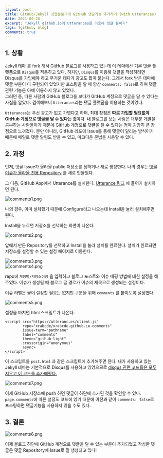 ```yaml
---
layout: post
title: GitHub/Jekyll 깃헙블로그에 GitHub 댓글기능 추가하기 (with Utterances)
date: 2021-06-26
excerpt: "Jekyll github.io에 Utterances를 이용해 댓글 붙이기"
tags: [github, blog]
comments: true
---
```


## 1. 상황
[Jekyll 테마](https://taylantatli.github.io/Moon/) 를 fork 해서 GitHub 블로그를 사용하고 있는데
이 테마에선 기본 댓글 플랫폼으로 `Disqus`를 적용하고 있다. 하지만, `Disqus`를 이용해 댓글을 작성하려면
Disqus를 가입해야 하고 무거운 데다가 광고도 많이 붙는다. 
그래서 fork 받은 테마에 댓글 부분이 다 구현되어 있었지만 포스팅을 할 때 항상 `comments: false`로 하여
댓글 관련 기능은 아예 이용하지 않고 있었다.  
그러던 중, 다른 사람의 GitHub 블로그를 보다가 GitHub 계정으로 댓글을 달 수 있다는 사실을 알았다. 
검색해보니 `Utterances`라는 댓글 플랫폼을 이용하는 것이었다.  

`Utterances`는 우선 광고가 없고 가볍다고 하며, 최대 장점은 **따로 가입할 필요없이 GitHub 계정으로 댓글을 달 수 있다는 것**이다.
내 블로그를 보는 사람은 대부분 개발을 공부하는 사람들이기 때문에 GitHub 계정으로 댓글을 달 수 있다는 점이 굉장히 큰 장점으로 느껴졌다.
뿐만 아니라, GitHub 레포에 Issue를 통해 댓글이 달리는 방식이기 때문에 메일로 댓글 알림도 받을 수 있고,
마크다운 문법을 사용할 수 있다.

## 2. 과정
먼저, 댓글 Issue가 올라올 public 저장소를 정하거나 새로 생성한다.
나의 경우는 [댓글 이슈가 올라올 전용 Repository](https://github.com/xrabcde/xrabcde.github.io-comments) 를 새로 만들었다.

그 다음, GitHub App에서 Utterance를 설치한다. [Utterance 링크](https://github.com/apps/utterances) 에 들어가 설치하면 된다.
<div style="width:600px !important; margin:0 auto">
<img src="/assets/img/comments1.png" alt="comments1.png">
</div>

나의 경우, 이미 설치했기 때문에 Configure라고 나오는데 Install을 눌러 설치해주면 된다.

Install을 누르면 저장소를 선택하는 화면이 나온다.
<div style="width:600px !important; margin:0 auto">
<img src="/assets/img/comments2.png" alt="comments2.png">
</div>

앞에서 만든 Repository를 선택하고 Install을 눌러 설치를 완료한다. 설치가 완료되면 저장소를 설정할 수 있는 설정 페이지로 이동한다.
<div style="width:600px !important; margin:0 auto">
<img src="/assets/img/comments3.png" alt="comments3.png">
</div>

<div style="width:600px !important; margin:0 auto">
<img src="/assets/img/comments4.png" alt="comments4.png">
</div>

repo에 `계정명/저장소이름` 을 입력하고 블로그 포스트와 이슈 매핑 방법에 대한 설정을 해주었다.
이슈가 생성될 때 블로그 글 경로가 이슈의 제목으로 생성되는 설정이다.

이슈 라벨은 굳이 설정할 필요는 없지만 구분을 위해 `comments` 를 붙이도록 설정했다.
<div style="width:600px !important; margin:0 auto">
<img src="/assets/img/comments5.png" alt="comments5.png">
</div>

설정을 마치면 html 스크립트가 나온다.
```
<script src="https://utteranc.es/client.js"
        repo="xrabcde/xrabcde.github.io-comments"
        issue-term="pathname"
        label="comments"
        theme="github-light"
        crossorigin="anonymous"
        async>
</script>
```
이 스크립트를 `post.html` 과 같은 스크립트에 추가해주면 된다.
내가 사용하고 있는 Jekyll 테마는 기본적으로 Disqus를 사용하고 있었으므로 [disqus 관련 코드들은 모두 지우고 이 코드를 추가해줬다.](https://github.com/xrabcde/xrabcde.github.io/commit/b4aef9df34ce44ca330f86d5f158423c281deef9)
<div style="width:700px !important; margin:0 auto">
<img src="/assets/img/comments7.png" alt="comments7.png">
</div>

이제 GitHub 저장소에 push 하면 댓글이 하단에 추가된 것을 확인할 수 있다.
`page.comments`에 따른 설정도 코드에 있기 때문에 이전과 같이 `comments: false`로 포스팅하면 댓글기능을 사용하지 않을 수도 있다.

## 3. 결론
<div style="width:700px !important; margin:0 auto">
<img src="/assets/img/comments6.png" alt="comments6.png">
</div>

이제 블로그 하단에 GitHub 계정으로 댓글을 달 수 있는 부분이 추가되었고 
작성한 댓글은 댓글 Repository에 Issue로 잘 생성되고 있다!


